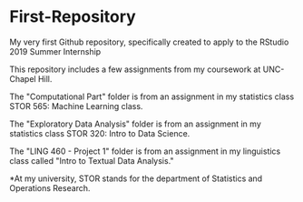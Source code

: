 # First-Repository
My very first Github repository, specifically created to apply to the RStudio 2019 Summer Internship

This repository includes a few assignments from my coursework at UNC-Chapel Hill.

The "Computational Part" folder is from an assignment in my statistics class STOR 565: Machine Learning class.

The "Exploratory Data Analysis" folder is from an assignment in my statistics class STOR 320: Intro to Data Science.

The "LING 460 - Project 1" folder is from an assignment in my linguistics class called "Intro to Textual Data Analysis."


*At my university, STOR stands for the department of Statistics and Operations Research.
